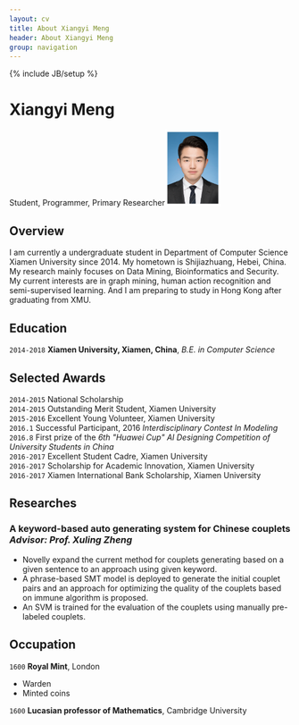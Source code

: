 ```yaml
---
layout: cv
title: About Xiangyi Meng 
header: About Xiangyi Meng
group: navigation
---
```

{% include JB/setup %}

# Xiangyi Meng 
Student, Programmer, Primary Researcher<img width="100" src="https://raw.githubusercontent.com/xymeng16/xymeng16.github.io/master/_medias/img/xymeng.jpg">  




## Overview

I am currently a undergraduate student in Department of Computer Science Xiamen University since 2014. 
My hometown is Shijiazhuang, Hebei, China. My research mainly focuses on Data Mining, Bioinformatics and 
Security. My current interests are in graph mining, human action recognition and semi-supervised learning.
And I am preparing to study in Hong Kong after graduating from XMU.


## Education

`2014-2018`
__Xiamen University, Xiamen, China__, _B.E. in Computer Science_



## Selected Awards

`2014-2015`
National Scholarship  
`2014-2015`
Outstanding Merit Student, Xiamen University  
`2015-2016`
Excellent Young Volunteer, Xiamen University  
`2016.1`
Successful Participant, 2016 *Interdisciplinary Contest In Modeling*  
`2016.8`
First prize of the *6th "Huawei Cup" AI Designing Competition of University Students in China*  
`2016-2017`
Excellent Student Cadre, Xiamen University  
`2016-2017`
Scholarship for Academic Innovation, Xiamen University  
`2016-2017`
Xiamen International Bank Scholarship, Xiamen University


## Researches

<!-- A list is also available [online](http://scholar.google.co.uk/citations?user=LTOTl0YAAAAJ) -->

### A keyword-based auto generating system for Chinese couplets _Advisor: Prof. Xuling Zheng_
- Novelly expand the current method for couplets generating based on a given sentence to an approach using given
  keyword.
- A phrase-based SMT model is deployed to generate the initial couplet pairs and an approach for optimizing the
  quality of the couplets based on immune algorithm is proposed.
- An SVM is trained for the evaluation of the couplets using manually pre-labeled couplets.

## Occupation

`1600`
__Royal Mint__, London

- Warden
- Minted coins

`1600`
__Lucasian professor of Mathematics__, Cambridge University



<!-- ### Footer

Last updated: May 2013 -->

